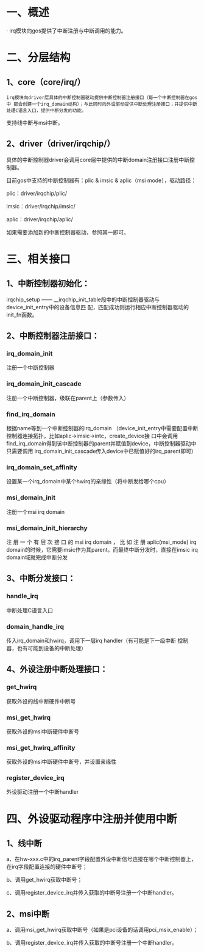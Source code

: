 # 一、概述
·	irq模块向gos提供了中断注册与中断调用的能力。

# 二、分层结构
## 1、core（core/irq/）
 	irq模块向driver层具体的中断控制器驱动提供中断控制器注册接⼝（每⼀个中断控制器在gos中 都会创建⼀个irq_domain结构）；与此同时向外设驱动提供中断处理注册接⼝；并提供中断处理C语⾔入口，提供中断分发的功能。

⽀持线中断与msi中断。  

## 2、driver（driver/irqchip/）
具体的中断控制器driver会调用core层中提供的中断domain注册接口注册中断控制器。

目前gos中支持的中断控制器有：plic & imsic & aplic（msi mode），驱动路径：

plic：driver/irqchip/plic/

imsic：driver/irqchip/imsic/

aplic：driver/irqchip/aplic/

如果需要添加新的中断控制器驱动，参照其一即可。

# 三、相关接口
##  1、中断控制器初始化：  
 irqchip_setup —— __irqchip_init_table段中的中断控制器驱动与device_init_entry中的设备信息匹 配，匹配成功则运⾏相应中断控制器驱动的init_fn函数。  

##  2、中断控制器注册接口：  
### irq_domain_init
注册⼀个中断控制器

### irq_domain_init_cascade
注册⼀个中断控制器，级联在parent上（参数传⼊）

### find_irq_domain
根据name等到⼀个中断控制器的irq_domain （device_init_entry中需要配置中断控制器连接拓扑，⽐如aplic->imsic->intc，create_device接 ⼝中会调⽤find_irq_domain得到该中断控制器的parent并赋值到device，中断控制器驱动中只需要调⽤ irq_domain_init_cascade传⼊device中已赋值好的irq_parent即可）

### irq_domain_set_affinity
设置某一个irq_domain中某个hwirq的亲缘性（将中断发给哪个cpu）

### msi_domain_init 
注册⼀个msi irq domain

### msi_domain_init_hierarchy
注 册 ⼀ 个 有 层 次 接 ⼝ 的 msi irq domain ， ⽐ 如 注 册 aplic(msi_mode) irq domain的时候，它需要imsic作为其parent，⽽最终中断分发时，直接在imsic irq domain域就完成中断分发

##  3、中断分发接口：  
###  handle_irq 
中断处理C语⾔⼊⼝

### domain_handle_irq
传⼊irq_domain和hwirq，调⽤下⼀层irq handler（有可能是下⼀级中断 控制器，也有可能到设备的中断处理）  

##  4、外设注册中断处理接口：  
###  get_hwirq
获取外设的线中断硬件中断号

### msi_get_hwirq
获取外设的msi中断硬件中断号

### msi_get_hwirq_affinity
获取外设的msi中断硬件中断号，并设置亲缘性

### register_device_irq
外设驱动注册⼀个中断handler  

# 四、外设驱动程序中注册并使用中断
## 1、线中断
a、在hw-xxx.c中的irq_parent字段配置外设中断信号连接在哪个中断控制器上，在irq字段配置连接的硬件中断号；

b、调用get_hwirq获取中断号；

c、调用register_device_irq并传入获取的中断号注册一个中断handler。

## 2、msi中断
a、调用msi_get_hwirq获取中断号（如果是pci设备的话调用pci_msix_enable）；

b、调用register_device_irq并传入获取的中断号注册一个中断handler。


